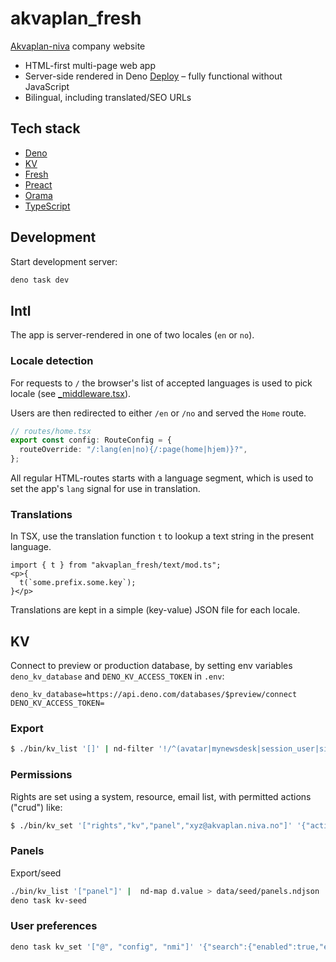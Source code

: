 # akvaplan_fresh

[Akvaplan-niva](https://akvaplan.no/) company website

- HTML-first multi-page web app
- Server-side rendered in Deno [Deploy](https://deno.com/deploy/) – fully
  functional without JavaScript
- Bilingual, including translated/SEO URLs

## Tech stack

- [Deno](https://deno.land/)
- [KV](https://deno.com/kv/)
- [Fresh](https://fresh.deno.dev/)
- [Preact](https://preactjs.com/)
- [Orama](https://oramasearch.com/)
- [TypeScript](https://www.typescriptlang.org/)

## Development

Start development server:

```sh
deno task dev
```

## Intl

The app is server-rendered in one of two locales (`en` or `no`).

### Locale detection

For requests to `/` the browser's list of accepted languages is used to pick
locale (see [_middleware.tsx](routes/_middleware.tsx)).

Users are then redirected to either `/en` or `/no` and served the `Home` route.

```ts
// routes/home.tsx
export const config: RouteConfig = {
  routeOverride: "/:lang(en|no){/:page(home|hjem)}?",
};
```

All regular HTML-routes starts with a language segment, which is used to set the
app's `lang` signal for use in translation.

### Translations

In TSX, use the translation function `t` to lookup a text string in the present
language.

```tsx
import { t } from "akvaplan_fresh/text/mod.ts";
<p>{
  t(`some.prefix.some.key`);
}</p>
```

Translations are kept in a simple (key-value) JSON file for each locale.

## KV

Connect to preview or production database, by setting env variables
`deno_kv_database` and `DENO_KV_ACCESS_TOKEN` in `.env`:

```
deno_kv_database=https://api.deno.com/databases/$preview/connect
DENO_KV_ACCESS_TOKEN=
```

### Export

```sh
$ ./bin/kv_list '[]' | nd-filter '!/^(avatar|mynewsdesk|session_user|site_sessions)/.test(d.key[0])' > data/kv_export/prod.ndjson
```

### Permissions

Rights are set using a system, resource, email list, with permitted actions
("crud") like:

```sh
$ ./bin/kv_set '["rights","kv","panel","xyz@akvaplan.niva.no"]' '{"actions":"cru"}'
```

### Panels

Export/seed

```sh
./bin/kv_list '["panel"]' |  nd-map d.value > data/seed/panels.ndjson
deno task kv-seed
```

### User preferences

```sh
deno task kv_set '["@", "config", "nmi"]' '{"search":{"enabled":true,"exclude":["person","pubs"]},"cristin":{"enabled":true}}'
```
